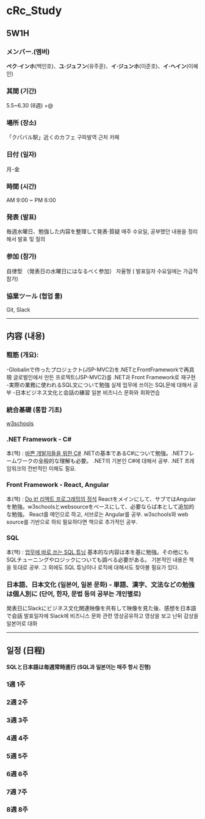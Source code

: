 # cRc_Study

## 5W1H

### メンバー.(멤버)
**ペク·インホ**(백인호)、**ユ·ジュフン**(유주훈)、**イ·ジュンホ**(이준호)、**イ·ヘイン**(이혜인)  

### 其間 (기간) 
5.5~6.30 (8週) +@

### 場所 (장소)
「クパバル駅」近くのカフェ
 구파발역 근처 카페

### 日付 (일자)
月-金

### 時間 (시간)
AM 9:00 ~ PM 6:00

### 発表 (발표)
毎週水曜日、勉強した内容を整理して発表·質疑
매주 수요일, 공부했던 내용을 정리해서 발표 및 질의

### 参加 (참가) 
自律型 （発表日の水曜日にはなるべく参加）
자율형 ( 발표일자 수요일에는 가급적  참가)

### 協業ツール (협업 툴)
Git, Slack 

------

## 内容 (내용)

### 粗筋 (개요):
-Globalinで作ったプロジェクト(JSP-MVC2)を.NETとFrontFrameworkで再具現
글로벌인에서 만든 프로젝트(JSP-MVC2)를 .NET과 Front Framework로 재구현
-実際の業務に使われるSQL文について勉強
실제 업무에 쓰이는 SQL문에 대해서 공부
-日本ビジネス文化と会話の練習
일본 비즈니스 문화와 회화연습

### 統合基礎 (통합 기초)
[w3schools](https://www.w3schools.com/cs/index.php)

### .NET Framework - C#
本(책) : [바쁜 개발자들을 위한 C#](http://www.kyobobook.co.kr/product/detailViewKor.laf?mallGb=KOR&ejkGb=KOR&barcode=9791195484539)
.NETの基本であるC#について勉強。.NETフレームワークの全般的な理解も必要。
.NET의 기본인 C#에 대해서 공부. .NET 프레임워크의 전반적인 이해도 필요.

###  Front Framework - React, Angular 
本(책) : [Do it! 리액트 프로그래밍의 정석](http://www.yes24.com/Product/Goods/87631428)
Reactをメインにして、サブではAngularを勉強。w3schoolsとwebsourceをベースにして、必要ならば本として追加的な勉強。
React를 메인으로 하고, 서브로는 Angular를 공부. w3schools와 web source를 기반으로 하되 필요하다면 책으로 추가적인 공부.

###  SQL
本(책) : [업무에 바로 쓰는 SQL 튜닝](http://www.yes24.com/Product/Goods/102382080)
基本的な内容は本を基に勉強。その他にもSQLチューニングやロジックについても調べる必要がある。
기본적인 내용은 책을 토대로 공부. 그 외에도 SQL 튜닝이나 로직에 대해서도 찾아볼 필요가 있다.

###  日本語、日本文化 (일본어, 일본 문화) - 単語、漢字、文法などの勉強は個人別に (단어, 한자, 문법 등의 공부는 개인별로)
発表日にSlackにビジネス文化関連映像を共有して映像を見た後、感想を日本語で会話
발표일자에 Slack에 비즈니스 문화 관련 영상공유하고 영상을 보고 난뒤 감상을 일본어로 대화 

-----

## 일정 (日程)

#### SQLと日本語は毎週常時進行 (SQL과 일본어는 매주 항시 진행)

### 1週 1주


### 2週 2주


### 3週 3주


### 4週 4주


### 5週 5주


### 6週 6주


### 7週 7주


### 8週 8주



